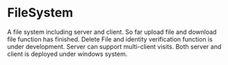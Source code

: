 # FileSystem
A file system including server and client. So far upload file and download file function has finished. Delete File and identity verification function is under development. Server can support multi-client visits. Both server and client is deployed under windows system. 
